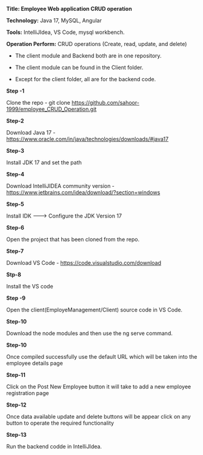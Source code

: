 **Title: Employee Web application CRUD operation** 

**Technology:** Java 17, MySQL, Angular

**Tools:** IntelliJIdea, VS Code, mysql workbench. 

**Operation Perform:** CRUD operations (Create, read, update, and delete)

- The client module and Backend both are in one repository. 

- The client module can be found in the Client folder. 

- Except for the client folder, all are for the backend code. 

**Step -1**

Clone the repo - git clone https://github.com/sahoor-1999/employee_CRUD_Operation.git

**Step-2**

Download Java 17 - https://www.oracle.com/in/java/technologies/downloads/#java17

**Step-3**

Install JDK 17 and set the path

**Step-4**

Download IntelliJIDEA community version - https://www.jetbrains.com/idea/download/?section=windows

**Step-5**

Install IDK ---> Configure the JDK Version 17 

**Step-6**

Open the project that has been cloned from the repo.

**Step-7**

Download VS Code - https://code.visualstudio.com/download

**Stp-8**

Install the VS code

**Step -9**

Open the client(EmployeManagement/Client) source code in VS Code.

**Step-10**

Download the node modules and then use the ng serve command.

**Step-10**

Once compiled successfully use the default URL which will be taken into the employee details page

**Step-11**

Click on the Post New Employee button it will take to add a new employee registration page 

**Step-12**

Once data available update and delete buttons will be appear click on any button to operate the required functionality

**Step-13**

Run the backend codde in IntelliJIdea.

